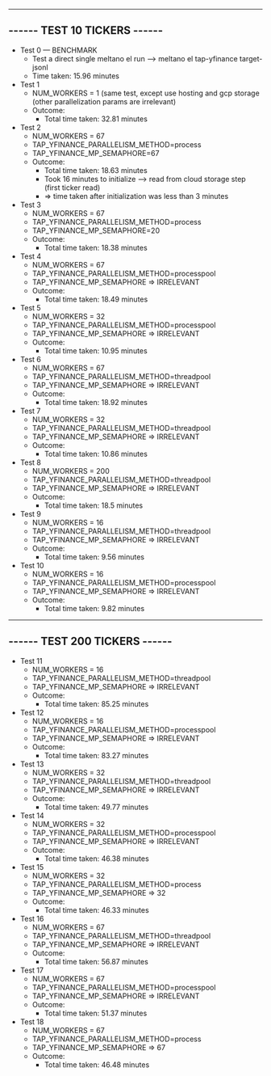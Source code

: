   

------------------------------
------ TEST 10 TICKERS ------
------------------------------

- Test 0 — BENCHMARK
    - Test a direct single meltano el run —> meltano el tap-yfinance target-jsonl
    - Time taken: 15.96 minutes
- Test 1
    - NUM_WORKERS = 1 (same test, except use hosting and gcp storage (other parallelization params are irrelevant)
    - Outcome:
        - Total time taken: 32.81 minutes
- Test 2
    - NUM_WORKERS = 67
    - TAP_YFINANCE_PARALLELISM_METHOD=process
    - TAP_YFINANCE_MP_SEMAPHORE=67
    - Outcome:
        - Total time taken: 18.63 minutes
        - Took 16 minutes to initialize —> read from cloud storage step (first ticker read)
        - => time taken after initialization was less than 3 minutes
- Test 3
    - NUM_WORKERS = 67
    - TAP_YFINANCE_PARALLELISM_METHOD=process
    - TAP_YFINANCE_MP_SEMAPHORE=20
    - Outcome:
        - Total time taken: 18.38 minutes
- Test 4
    - NUM_WORKERS = 67
    - TAP_YFINANCE_PARALLELISM_METHOD=processpool
    - TAP_YFINANCE_MP_SEMAPHORE => IRRELEVANT
    - Outcome:
        - Total time taken: 18.49 minutes
- Test 5
    - NUM_WORKERS = 32
    - TAP_YFINANCE_PARALLELISM_METHOD=processpool
    - TAP_YFINANCE_MP_SEMAPHORE => IRRELEVANT
    - Outcome:
        - Total time taken: 10.95 minutes
- Test 6
    - NUM_WORKERS = 67
    - TAP_YFINANCE_PARALLELISM_METHOD=threadpool
    - TAP_YFINANCE_MP_SEMAPHORE => IRRELEVANT
    - Outcome:
        - Total time taken: 18.92 minutes
- Test 7
    - NUM_WORKERS = 32
    - TAP_YFINANCE_PARALLELISM_METHOD=threadpool
    - TAP_YFINANCE_MP_SEMAPHORE => IRRELEVANT
    - Outcome:
        - Total time taken: 10.86 minutes
- Test 8
    - NUM_WORKERS = 200
    - TAP_YFINANCE_PARALLELISM_METHOD=threadpool
    - TAP_YFINANCE_MP_SEMAPHORE => IRRELEVANT
    - Outcome:
        - Total time taken: 18.5 minutes
- Test 9
    - NUM_WORKERS = 16
    - TAP_YFINANCE_PARALLELISM_METHOD=threadpool
    - TAP_YFINANCE_MP_SEMAPHORE => IRRELEVANT
    - Outcome:
        - Total time taken: 9.56 minutes
- Test 10
    - NUM_WORKERS = 16
    - TAP_YFINANCE_PARALLELISM_METHOD=processpool
    - TAP_YFINANCE_MP_SEMAPHORE => IRRELEVANT
    - Outcome:
        - Total time taken: 9.82 minutes


------------------------------
------ TEST 200 TICKERS ------
------------------------------

- Test 11
    - NUM_WORKERS = 16
    - TAP_YFINANCE_PARALLELISM_METHOD=threadpool
    - TAP_YFINANCE_MP_SEMAPHORE => IRRELEVANT
    - Outcome:
        - Total time taken: 85.25 minutes
- Test 12
    - NUM_WORKERS = 16
    - TAP_YFINANCE_PARALLELISM_METHOD=processpool
    - TAP_YFINANCE_MP_SEMAPHORE => IRRELEVANT
    - Outcome:
        - Total time taken: 83.27 minutes
- Test 13
    - NUM_WORKERS = 32
    - TAP_YFINANCE_PARALLELISM_METHOD=threadpool
    - TAP_YFINANCE_MP_SEMAPHORE => IRRELEVANT
    - Outcome:
        - Total time taken: 49.77 minutes
- Test 14
    - NUM_WORKERS = 32
    - TAP_YFINANCE_PARALLELISM_METHOD=processpool
    - TAP_YFINANCE_MP_SEMAPHORE => IRRELEVANT
    - Outcome:
        - Total time taken: 46.38 minutes
- Test 15
    - NUM_WORKERS = 32
    - TAP_YFINANCE_PARALLELISM_METHOD=process
    - TAP_YFINANCE_MP_SEMAPHORE => 32
    - Outcome:
        - Total time taken: 46.33 minutes
- Test 16
    - NUM_WORKERS = 67
    - TAP_YFINANCE_PARALLELISM_METHOD=threadpool
    - TAP_YFINANCE_MP_SEMAPHORE => IRRELEVANT
    - Outcome:
        - Total time taken: 56.87 minutes
- Test 17
    - NUM_WORKERS = 67
    - TAP_YFINANCE_PARALLELISM_METHOD=processpool
    - TAP_YFINANCE_MP_SEMAPHORE => IRRELEVANT
    - Outcome:
        - Total time taken: 51.37 minutes
- Test 18
    - NUM_WORKERS = 67
    - TAP_YFINANCE_PARALLELISM_METHOD=process
    - TAP_YFINANCE_MP_SEMAPHORE => 67
    - Outcome:
        - Total time taken: 46.48 minutes
